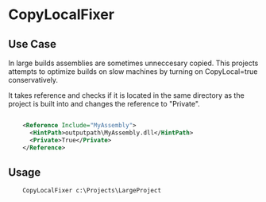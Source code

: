 # CopyLocalFixer

## Use Case

In large builds assemblies are sometimes unneccesary copied. This projects attempts to optimize builds on slow machines by turning on CopyLocal=true conservatively.

It takes reference and checks if it is located in the same directory as the project is built into and changes the reference to "Private".

```xml

    <Reference Include="MyAssembly">
      <HintPath>outputpath\MyAssembly.dll</HintPath>
      <Private>True</Private>
    </Reference>

```

## Usage

```bat
    CopyLocalFixer c:\Projects\LargeProject
```